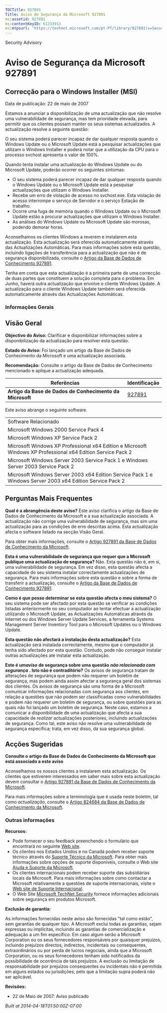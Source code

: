 ```yaml
---
TOCTitle: 927891
Title: Aviso de Segurança da Microsoft 927891
ms:assetid: 927891
ms:contentKeyID: 61233913
ms:mtpsurl: 'https://technet.microsoft.com/pt-PT/library/927891(v=Security.10)'
---
```


Security Advisory

Aviso de Segurança da Microsoft 927891
======================================

Correcção para o Windows Installer (MSI)
----------------------------------------

Data de publicação: 22 de maio de 2007

Estamos a anunciar a disponibilização de uma actualização que não resolve uma vulnerabilidade de segurança, mas tem prioridade elevada, para permitir que os clientes possam manter os seus sistemas actualizados. A actualização resolve a seguinte questão:

O seu sistema poderá parecer incapaz de dar qualquer resposta quando o Windows Update ou o Microsoft Update está a pesquisar actualizações que utilizam o Windows Installer e poderá notar que a utilização da CPU para o processo svchost apresenta o valor de 100%.

Quando tenta instalar uma actualização do Windows Update ou do Microsoft Update, poderão ocorrer os seguintes sintomas:

-   O seu sistema poderá parecer incapaz de dar qualquer resposta quando o Windows Update ou o Microsoft Update está a pesquisar actualizações que utilizam o Windows Installer.
-   Recebe um erro de violação de acesso no svchost.exe. Esta violação de acesso interrompe o serviço de Servidor e o serviço Estação de trabalho.
-   Ocorre uma fuga de memória quando o Windows Update ou o Microsoft Update estão a procurar actualizações que utilizam o Windows Installer.
-   As análises do Windows Update ou Microsoft Update são morosas, podendo demorar horas.

Aconselhamos os clientes Windows a reverem e instalarem esta actualização. Esta actualização será oferecida automaticamente através das Actualizações Automáticas. Para mais informações sobre esta questão, incluindo ligações de transferência para a actualização que não é de segurança disponibilizada, consulte o [Artigo da Base de Dados de Conhecimento 927891](http://support.microsoft.com/kb/927891).

Tenha em conta que esta actualização é a primeira parte de uma correcção de duas partes que constituem a solução completa para o problema. Em Junho, haverá outra actualização que envolve o cliente Windows Update. A actualização para o cliente Windows Update também será oferecida automaticamente através das Actualizações Automáticas.

### Informações Gerais

Visão Geral
-----------

<span></span>
**Objectivo do Aviso:** Clarificar e disponibilizar informações sobre a disponibilização da actualização para resolver esta questão.

**Estado do Aviso:** Foi lançado um artigo da Base de Dados de Conhecimento da Microsoft e uma actualização associada.

**Recomendação:** Consulte o artigo da Base de Dados de Conhecimento mencionado e aplique a actualização adequada.

| Referências                                              | Identificação                                    |
|----------------------------------------------------------|--------------------------------------------------|
| **Artigo da Base de Dados de Conhecimento da Microsoft** | [927891](http://support.microsoft.com/kb/927891) |

Este aviso abrange o seguinte software.

|                                                                                                              |
|--------------------------------------------------------------------------------------------------------------|
| Software Relacionado                                                                                         |
| Microsoft Windows 2000 Service Pack 4                                                                        |
| Microsoft Windows XP Service Pack 2                                                                          |
| Microsoft Windows XP Professional x64 Edition e Microsoft Windows XP Professional x64 Edition Service Pack 2 |
| Microsoft Windows Server 2003 Service Pack 1 e Windows Server 2003 Service Pack 2                            |
| Microsoft Windows Server 2003 x64 Edition Service Pack 1 e Windows Server 2003 x64 Edition Service Pack 2    |

Perguntas Mais Frequentes
-------------------------

<span></span>
**Qual é a abrangência deste aviso?**
Este aviso clarifica o artigo da Base de Dados de Conhecimento da Microsoft e a sua actualização associada. A actualização não corrige uma vulnerabilidade de segurança, mas sim uma actualização para as condições de erro descritas acima. Esta actualização afecta o software listado na secção Visão Geral.

Para obter mais informações, consulte o [Artigo 927891 da Base de Dados de Conhecimento da Microsoft](http://support.microsoft.com/kb/927891).

**Esta é uma vulnerabilidade de segurança que requer que a Microsoft publique uma actualização de segurança?**
Não. Esta questão não é, em si, uma vulnerabilidade de segurança. Em vez disso, esta questão afecta a capacidade do seu sistema instalar correctamente actualizações de segurança. Para mais informações sobre esta questão e sobre a forma de transferir a actualização, consulte o [Artigo da Base de Dados de Conhecimento 927891](http://support.microsoft.com/kb/927891).

**Como é que posso determinar se esta questão afecta o meu sistema?**
O seu sistema pode ser afectado por esta questão se verificar as condições listadas anteriormente no seu computador ao tentar efectuar a actualização utilizando o Microsoft Update, as Actualizações Automáticas através da Internet ou dos Windows Server Update Services, a ferramenta Systems Management Server Inventory Tool para o Microsoft Updates ou o Windows Update.

**Esta questão não afectará a instalação desta actualização?**
Esta actualização será instalada correctamente, mesmo que o computador já tenha sido afectado por esta questão. Contudo, pode não conseguir instalar outras actualizações até instalar esta actualização.

**Este é um*aviso*** **de segurança sobre uma questão** ***não relacionada com segurança*** **. Isto não é contraditório?**
Os avisos de segurança tratam de alterações de segurança que podem não requerer um boletim de segurança, mas podem ainda assim afectar a segurança geral dos sistemas dos clientes. Os avisos de segurança são uma forma de a Microsoft comunicar informações relacionadas com segurança aos clientes, em relação a questões que não podem ser classificadas como vulnerabilidades e podem não requerer um boletim de segurança, ou sobre questões para as quais não foi lançado um boletim de segurança. Neste caso, estamos a comunicar a disponibilidade de uma actualização que afecta a sua capacidade de *realizar* actualizações posteriores, incluindo actualizações de segurança. Como tal, este aviso não resolve uma vulnerabilidade de segurança específica; trata, em vez disso, da sua segurança global.

Acções Sugeridas
----------------

<span></span>
**Consulte o artigo da Base de Dados de Conhecimento da Microsoft que está associado a este aviso**

Aconselhamos os nossos clientes a instalarem esta actualização. Os clientes que estiverem interessados em saber mais sobre esta actualização devem consultar o [Artigo 927891 da Base de Dados de Conhecimento da Microsoft](http://support.microsoft.com/kb/927891).

Para mais informações sobre a terminologia que é usada neste boletim, tal como *actualização*, consulte o [Artigo 824684 da Base de Dados de Conhecimento da Microsoft](http://support.microsoft.com/kb/824684/pt).

### Outras informações

**Recursos:**

-   Pode fornecer o seu feedback preenchendo o formulário que encontrará no seguinte [Web site](https://support.microsoft.com/common/survey.aspx?scid=sw;en;1257&amp;showpage=1&amp;ws=technet&amp;sd=tech).
-   Os clientes nos Estados Unidos e no Canadá podem receber suporte técnico através do [Suporte Técnico da Microsoft](http://go.microsoft.com/fwlink/?linkid=21131). Para obter mais informações sobre opções de suporte disponíveis, consulte o Web site [Ajuda e Suporte da Microsoft](http://support.microsoft.com/ln=pt-pt).
-   Os clientes internacionais podem receber suporte das subsidiárias locais da Microsoft. Para mais informações sobre como contactar a Microsoft relativamente a questões de suporte internacionais, visite o [Web site de Suporte Internacional](http://go.microsoft.com/fwlink/?linkid=21155).
-   O Web Site [Microsoft TechNet Security](http://go.microsoft.com/fwlink/?linkid=21132) fornece informações adicionais sobre segurança em produtos Microsoft.

**Exclusão de garantia:**

As informações fornecidas neste aviso são fornecidas "tal como estão", sem garantias de qualquer tipo. A Microsoft exclui todas as garantias, sejam expressas ou implícitas, incluindo as garantias de comercialização e adequação a um fim específico. Em caso algum serão a Microsoft Corporation ou os seus fornecedores responsáveis por quaisquer prejuízos, incluindo prejuízos directos, indirectos, incidentais ou consequentes, extraordinários ou por perda de lucros negociais, ainda que a Microsoft Corporation, ou os seus fornecedores tenham sido notificados da possibilidade de ocorrência de tais prejuízos. A exclusão ou limitação de responsabilidade por prejuízos consequentes ou incidentais não é permitida em alguns estados ou jurisdições, pelo que a limitação supra poderá não ser aplicável.

**Revisões:**

-   22 de Maio de 2007: Aviso publicado

*Built at 2014-04-18T01:50:00Z-07:00*
